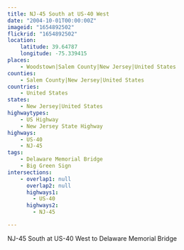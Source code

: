 ```yaml
---
title: NJ-45 South at US-40 West
date: "2004-10-01T00:00:00Z"
imageid: "1654892502"
flickrid: "1654892502"
location:
    latitude: 39.64787
    longitude: -75.339415
places:
    - Woodstown|Salem County|New Jersey|United States
counties:
    - Salem County|New Jersey|United States
countries:
    - United States
states:
    - New Jersey|United States
highwaytypes:
    - US Highway
    - New Jersey State Highway
highways:
    - US-40
    - NJ-45
tags:
    - Delaware Memorial Bridge
    - Big Green Sign
intersections:
    - overlap1: null
      overlap2: null
      highways1:
        - US-40
      highways2:
        - NJ-45

---
```

NJ-45 South at US-40 West to Delaware Memorial Bridge